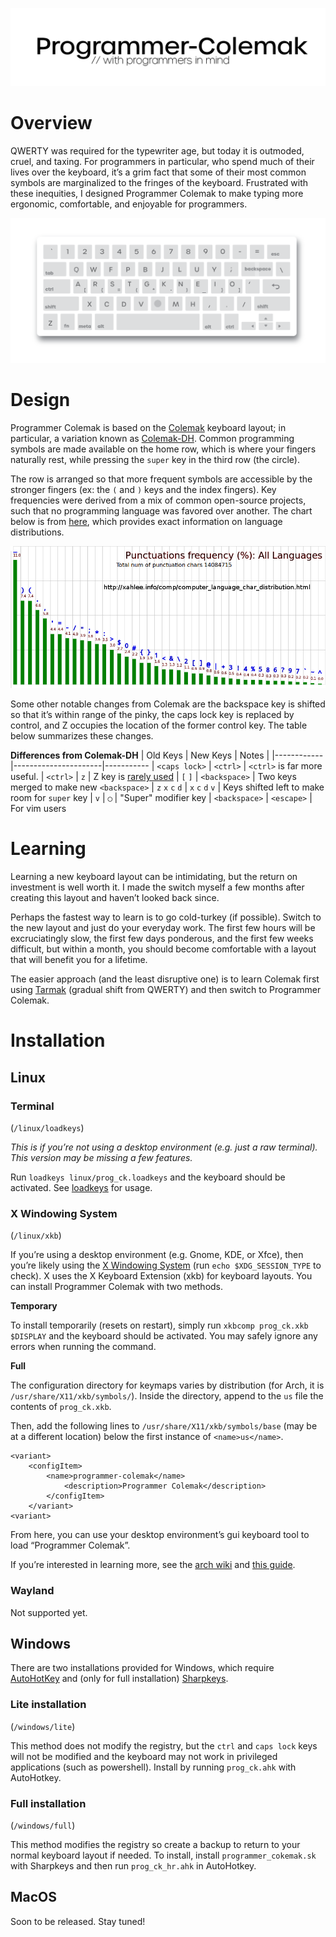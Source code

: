 
<p align="center">
    <img src="docs/images/title.png" width="800px"/>
</p>

# Overview

QWERTY was required for the typewriter age, but today it is outmoded, cruel, and taxing. For programmers in particular, who spend much of their lives over the keyboard, it’s a grim fact that some of their most common symbols are marginalized to the fringes of the keyboard. Frustrated with these inequities, I designed Programmer Colemak to make typing more ergonomic, comfortable, and enjoyable for programmers.

<img src="docs/images/ansi_keyboard.png"></img>

# Design

Programmer Colemak is based on the [Colemak](https://colemak.com/) keyboard layout; in particular, a variation known as [Colemak-DH](https://colemakmods.github.io/mod-dh/). Common programming symbols are made available on the home row, which is where your fingers naturally rest, while pressing the `super` key in the third row (the circle). 

The row is arranged so that more frequent symbols are accessible by the stronger fingers (ex: the `(` and `)` keys and the index fingers). Key frequencies were derived from a mix of common open-source projects, such that no programming language was favored over another. The chart below is from [here](http://xahlee.info/comp/computer_language_char_distribution.html), which provides exact information on language distributions.

![key frequency](docs/images/computer_language_char_frequency.png)

Some other notable changes from Colemak are the backspace key is shifted so that it’s within range of the pinky, the caps lock key is replaced by control, and Z occupies the location of the former control key. The table below summarizes these changes.

**Differences from Colemak-DH**
| Old Keys |      New Keys     | Notes |
|------------|----------------------|-----------
| `<caps lock>`    |  `<ctrl>`         | `<ctrl>` is far more useful.
| `<ctrl>`         |  `z`              | Z key is [rarely used](https://en.wikipedia.org/wiki/Letter_frequency)
| `[` `]`          |  `<backspace>`    | Two keys merged to make new `<backspace>`
| `z` `x` `c` `d`  |   `x` `c` `d` `v` | Keys shifted left to make room for `super` key
| `v`              | `◯`              | "Super" modifier key
| `<backspace>`    | `<escape>`        | For vim users


# Learning

Learning a new keyboard layout can be intimidating, but the return on investment is well worth it. I made the switch myself a few months after creating this layout and haven’t looked back since.

Perhaps the fastest way to learn is to go cold-turkey (if possible). Switch to the new layout and just do your everyday work. The first few hours will be excruciatingly slow, the first few days ponderous, and the first few weeks difficult, but within a month, you should become comfortable with a layout that will benefit you for a lifetime.

The easier approach (and the least disruptive one) is to learn Colemak first using [Tarmak](https://forum.colemak.com/topic/1858-learn-colemak-in-steps-with-the-tarmak-layouts/) (gradual shift from QWERTY) and then switch to Programmer Colemak.


# Installation

## Linux

### Terminal

(`/linux/loadkeys`)

*This is if you’re not using a desktop environment (e.g. just a raw terminal). This
version may be missing a few features.*

Run `loadkeys linux/prog_ck.loadkeys` and the keyboard should be activated.
See [loadkeys](https://man7.org/linux/man-pages/man1/loadkeys.1.html) for usage.

### X Windowing System
(`/linux/xkb`)

If you’re using a desktop environment (e.g. Gnome, KDE, or Xfce), then you’re likely using the [X Windowing System](http://www.opengroup.org/tech/desktop/x-window-system/) (run `echo $XDG_SESSION_TYPE` to check). X uses the X Keyboard Extension (xkb) for keyboard layouts. You can
install Programmer Colemak with two methods.

**Temporary**

To install temporarily (resets on restart), simply run `xkbcomp prog_ck.xkb $DISPLAY` and the keyboard should be activated. 
You may safely ignore any errors when running the command.

**Full**

The configuration directory for keymaps varies by distribution (for Arch, it is `/usr/share/X11/xkb/symbols/`). Inside the directory, append to the `us` file the contents of `prog_ck.xkb`.

Then, add the following lines to `/usr/share/X11/xkb/symbols/base` (may be at a different location) below  the first instance of `<name>us</name>`.

```
<variant>
    <configItem>
        <name>programmer-colemak</name>
            <description>Programmer Colemak</description>
        </configItem>
    </variant>
<variant>
```

From here, you can use your desktop environment’s gui keyboard tool to load “Programmer Colemak”.

If you’re interested in learning more, see the [arch wiki](https://wiki.archlinux.org/title/X_keyboard_extension) and [this guide](https://www.charvolant.org/doug/xkb/html/index.html).


### Wayland

Not supported yet.

## Windows

There are two installations provided for Windows, which require [AutoHotKey](https://www.autohotkey.com) and (only for full installation) [Sharpkeys](https://github.com/randyrants/sharpkeys).

### Lite installation
(`/windows/lite`)

This method does not modify the registry, but the `ctrl` and `caps lock` keys will not be modified and the keyboard may not work in privileged applications (such as powershell). 
Install by running `prog_ck.ahk` with AutoHotkey.

### Full installation
(`/windows/full`)

This method modifies the registry so create a backup to return to your normal keyboard layout if needed. 
To install, install `programmer_cokemak.sk` with Sharpkeys and then run `prog_ck_hr.ahk` in AutoHotkey.

## MacOS

Soon to be released. Stay tuned!

